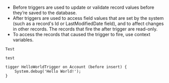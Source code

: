  * Before triggers are used to update or validate record values before they’re saved to the database.
 * After triggers are used to access field values that are set by the system (such as a record's Id or LastModifiedDate field), and to affect changes in other records. The records that fire the after trigger are read-only.
 * To access the records that caused the trigger to fire, use context variables.

```
Test
```
``test``

```
tigger HelloWorldTrigger on Account (before insert) {
    System.debug('Hello World!');
}
```
